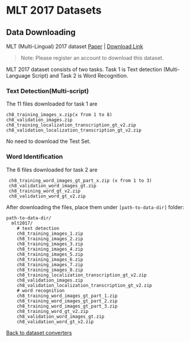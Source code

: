 # MLT 2017 Datasets


## Data Downloading

MLT (Multi-Lingual) 2017 dataset [Paper](https://ieeexplore.ieee.org/abstract/document/8270168) | [Download Link](https://rrc.cvc.uab.es/?ch=8&com=downloads)

> Note: Please register an account to download this dataset.

MLT 2017 dataset consists of two tasks. Task 1 is Text detection (Multi-Language Script) and Task 2 is Word Recognition.

### Text Detection(Multi-script)

The 11 files downloaded for task 1 are

```
ch8_training_images_x.zip(x from 1 to 8)
ch8_validation_images.zip
ch8_training_localization_transcription_gt_v2.zip
ch8_validation_localization_transcription_gt_v2.zip
```

No need to download the Test Set.


### Word Identification

The 6 files downloaded for task 2 are
```
 ch8_training_word_images_gt_part_x.zip (x from 1 to 3)
 ch8_validation_word_images_gt.zip
 ch8_training_word_gt_v2.zip
 ch8_validation_word_gt_v2.zip
 ```

</details>

After downloading the files, place them under `[path-to-data-dir]` folder:
```
path-to-data-dir/
  mlt2017/
    # text detection
    ch8_training_images_1.zip
    ch8_training_images_2.zip
    ch8_training_images_3.zip
    ch8_training_images_4.zip
    ch8_training_images_5.zip
    ch8_training_images_6.zip
    ch8_training_images_7.zip
    ch8_training_images_8.zip
    ch8_training_localization_transcription_gt_v2.zip
    ch8_validation_images.zip
    ch8_validation_localization_transcription_gt_v2.zip
    # word recognition
    ch8_training_word_images_gt_part_1.zip
    ch8_training_word_images_gt_part_2.zip
    ch8_training_word_images_gt_part_3.zip
    ch8_training_word_gt_v2.zip
    ch8_validation_word_images_gt.zip
    ch8_validation_word_gt_v2.zip

```

[Back to dataset converters](converters.md)
